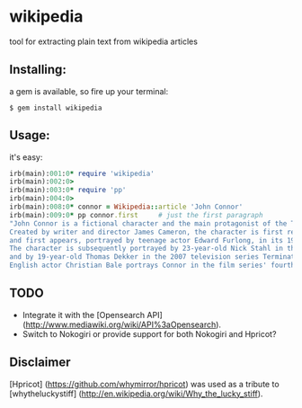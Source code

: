 # wikipedia

tool for extracting plain text from wikipedia articles

## Installing:

a gem is available, so fire up your terminal:

````
$ gem install wikipedia
````

## Usage:

it's easy:

````ruby
irb(main):001:0* require 'wikipedia'
irb(main):002:0>
irb(main):003:0* require 'pp'
irb(main):004:0>
irb(main):008:0* connor = Wikipedia::article 'John Connor'
irb(main):009:0* pp connor.first     # just the first paragraph
"John Connor is a fictional character and the main protagonist of the Terminator franchise.
Created by writer and director James Cameron, the character is first referred to in the 1984 film The Terminator 
and first appears, portrayed by teenage actor Edward Furlong, in its 1991 sequel Terminator 2: Judgment Day.
The character is subsequently portrayed by 23-year-old Nick Stahl in the 2003 film Terminator 3: Rise of the Machines
and by 19-year-old Thomas Dekker in the 2007 television series Terminator: The Sarah Connor Chronicles.
English actor Christian Bale portrays Connor in the film series' fourth installment, Terminator Salvation."
````

## TODO

* Integrate it with the [Opensearch API] (http://www.mediawiki.org/wiki/API%3aOpensearch).
* Switch to Nokogiri or provide support for both Nokogiri and Hpricot?

## Disclaimer

[Hpricot] (https://github.com/whymirror/hpricot) was used as a tribute to [whytheluckystiff] (http://en.wikipedia.org/wiki/Why_the_lucky_stiff).
